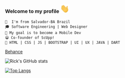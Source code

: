 


### Welcome to my profile <img src="https://raw.githubusercontent.com/parth-27/parth-27/master/Hi.gif" width="30px" style="max-width:100%;"> 




````
📍  I'm from Salvador-BA Brazil 
🎓 Software Engineering | Web Designer
🎨 My goal is to become a Mobile Dev 
😀 Co-founder of ScUpp!
💾 HTML | CSS | JS | BOOTSTRAP | UI | UX | JAVA | DART
````
<a href="https://www.behance.net/ricardo5">Behance</a>

![Rick's GitHub stats](https://github-readme-stats.vercel.app/api?username=ricardoliveiraof2m&show_icons=true) 

[![Top Langs](https://github-readme-stats.vercel.app/api/top-langs/?username=ricardoliveiraof2m&layout=compact/)](https://github.com/ricardoliveiraof2m/github-readme-stats)
